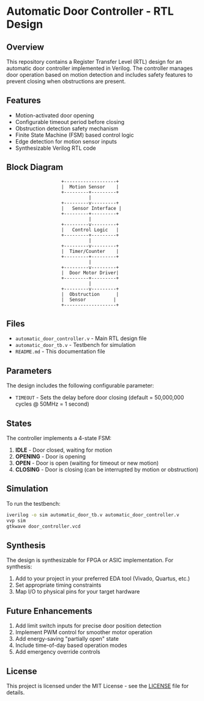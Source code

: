 # Automatic Door Controller - RTL Design

## Overview

This repository contains a Register Transfer Level (RTL) design for an automatic door controller implemented in Verilog. The controller manages door operation based on motion detection and includes safety features to prevent closing when obstructions are present.

## Features

- Motion-activated door opening
- Configurable timeout period before closing
- Obstruction detection safety mechanism
- Finite State Machine (FSM) based control logic
- Edge detection for motion sensor inputs
- Synthesizable Verilog RTL code

## Block Diagram

```
                    +-------------------+
                    |  Motion Sensor    |
                    +---------+---------+
                              |
                    +---------v---------+
                    |   Sensor Interface |
                    +---------+---------+
                              |
                    +---------v---------+
                    |   Control Logic   |
                    +---------+---------+
                              |
                    +---------v---------+
                    |  Timer/Counter    |
                    +---------+---------+
                              |
                    +---------v---------+
                    |  Door Motor Driver|
                    +---------+---------+
                              |
                    +---------v---------+
                    |  Obstruction      |
                    |  Sensor          |
                    +-------------------+
```

## Files

- `automatic_door_controller.v` - Main RTL design file
- `automatic_door_tb.v` - Testbench for simulation
- `README.md` - This documentation file

## Parameters

The design includes the following configurable parameter:
- `TIMEOUT` - Sets the delay before door closing (default = 50,000,000 cycles @ 50MHz = 1 second)

## States

The controller implements a 4-state FSM:
1. **IDLE** - Door closed, waiting for motion
2. **OPENING** - Door is opening
3. **OPEN** - Door is open (waiting for timeout or new motion)
4. **CLOSING** - Door is closing (can be interrupted by motion or obstruction)

## Simulation

To run the testbench:
```bash
iverilog -o sim automatic_door_tb.v automatic_door_controller.v
vvp sim
gtkwave door_controller.vcd
```

## Synthesis

The design is synthesizable for FPGA or ASIC implementation. For synthesis:
1. Add to your project in your preferred EDA tool (Vivado, Quartus, etc.)
2. Set appropriate timing constraints
3. Map I/O to physical pins for your target hardware

## Future Enhancements

1. Add limit switch inputs for precise door position detection
2. Implement PWM control for smoother motor operation
3. Add energy-saving "partially open" state
4. Include time-of-day based operation modes
5. Add emergency override controls

## License

This project is licensed under the MIT License - see the [LICENSE](LICENSE) file for details.
